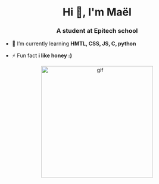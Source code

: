 <h1 align="center">Hi 👋, I'm Maël</h1>
<h3 align="center">A student at Epitech school</h3>

- 🌱 I’m currently learning **HMTL, CSS, JS, C, python**

- ⚡ Fun fact **i like honey :)**

<div align="center">
  <img src="https://media.giphy.com/media/2yun3jDQy1wOg5l07Y/giphy.gif" alt="gif" width="300" height="300">
</div>
